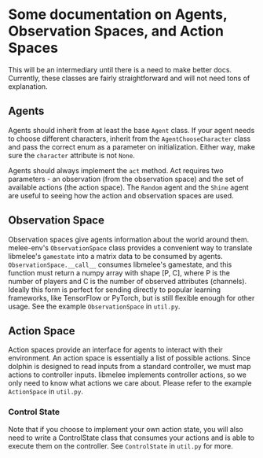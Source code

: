 # Some documentation on Agents, Observation Spaces, and Action Spaces
This will be an intermediary until there is a need to make better docs. Currently, these classes are fairly straightforward and will not need tons of explanation. 

## Agents
Agents should inherit from at least the base `Agent` class. If your agent needs to choose different characters, inherit from the `AgentChooseCharacter` class and pass the correct enum as a parameter on initialization. Either way, make sure the `character` attribute is not `None`. 

Agents should always implement the `act` method. Act requires two parameters - an observation (from the observation space) and the set of available actions (the action space). The `Random` agent and the `Shine` agent are useful to seeing how the action and observation spaces are used. 

## Observation Space
Observation spaces give agents information about the world around them. melee-env's `ObservationSpace` class provides a convenient way to translate libmelee's `gamestate` into a matrix data to be consumed by agents. `ObservationSpace.__call__` consumes libmelee's gamestate, and this function must return a numpy array with shape [P, C], where P is the number of players and C is the number of observed attributes (channels). Ideally this form is perfect for sending directly to popular learning frameworks, like TensorFlow or PyTorch, but is still flexible enough for other usage. See the example `ObservationSpace` in `util.py`. 

## Action Space
Action spaces provide an interface for agents to interact with their environment. An action space is essentially a list of possible actions. Since dolphin is designed to read inputs from a standard controller, we must map actions to controller inputs. libmelee implements controller actions, so we only need to know what actions we care about. Please refer to the example `ActionSpace` in `util.py`. 

### Control State
Note that if you choose to implement your own action state, you will also need to write a ControlState class that consumes your actions and is able to execute them on the controller. See `ControlState` in `util.py` for more. 